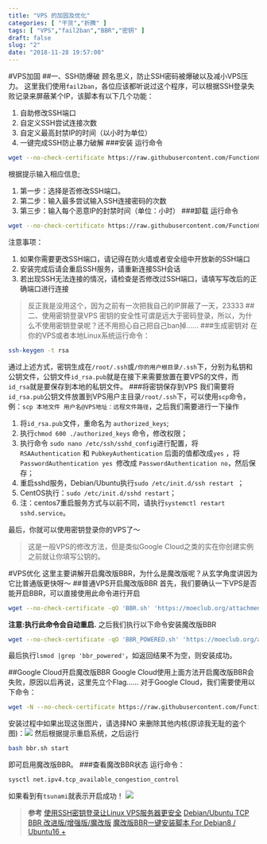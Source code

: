 ```yaml
---
title: "VPS 的加固及优化"
categories: [ "干货","折腾" ]
tags: [ "VPS","fail2ban","BBR","密钥" ]
draft: false
slug: "2"
date: "2018-11-28 19:57:00"
---
```


#VPS加固
##一、SSH防爆破
顾名思义，防止SSH密码被爆破以及减小VPS压力。
这里我们使用`fail2ban`，各位应该都听说过这个程序，可以根据SSH登录失败记录来屏蔽某个IP，该脚本有以下几个功能：
1. 自助修改SSH端口
1. 自定义SSH尝试连接次数
1. 自定义最高封禁IP的时间（以小时为单位）
1. 一键完成SSH防止暴力破解
###安装
运行命令
```bash
wget --no-check-certificate https://raw.githubusercontent.com/FunctionClub/Fail2ban/master/fail2ban.sh && bash fail2ban.sh 2>&1 | tee fail2ban.log
```
根据提示输入相应信息;
1. 第一步：选择是否修改SSH端口。 
1. 第二步：输入最多尝试输入SSH连接密码的次数 
1. 第三步：输入每个恶意IP的封禁时间（单位：小时） 
###卸载
运行命令
```bash
wget --no-check-certificate https://raw.githubusercontent.com/FunctionClub/Fail2ban/master/uninstall.sh && bash uninstall.sh
```
注意事项：
1. 如果你需要更改SSH端口，请记得在防火墙或者安全组中开放新的SSH端口
1. 安装完成后请会重启SSH服务，请重新连接SSH会话
1. 若出现SSH无法连接的情况，请检查是否修改过SSH端口，请填写写改后的正确端口进行连接
> 反正我是没用这个，因为之前有一次把我自己的IP屏蔽了一天，23333
##二、使用密钥登录VPS
密钥的安全性可谓是远大于密码登录，所以，为什么不使用密钥登录呢？还不用担心自己把自己ban掉......
###生成密钥对
在你的VPS或者本地Linux系统运行命令：
```bash
ssh-keygen -t rsa
```
通过上述方式，密钥生成在`/root/.ssh`或`/你的用户根目录/.ssh`下，分别为私钥和公钥文件，公钥文件`id_rsa.pub`就是在接下来需要放置在要VPS的文件，而`id_rsa`就是要保存到本地的私钥文件。
###将密钥保存到VPS
我们需要将`id_rsa.pub`公钥文件放置到VPS用户主目录`/root/.ssh`下，可以使用`scp`命令，例：`scp 本地文件 用户名@VPS地址：远程文件路径`，之后我们需要进行一下操作
1. 将`id_rsa.pub`文件，重命名为 `authorized_keys`;
1. 执行`chmod 600 ./authorized_keys` 命令，修改权限；
1. 执行命令 `sudo nano /etc/ssh/sshd_config`进行配置，将`RSAAuthentication` 和 `PubkeyAuthentication` 后面的值都改成`yes` ，将`PasswordAuthentication yes `修改成 `PasswordAuthentication no`，然后保存；
1. 重启sshd服务，Debian/Ubuntu执行`sudo /etc/init.d/ssh restart `；
1. CentOS执行：`sudo /etc/init.d/sshd restart`；
1. 注：centos7重启服务方式与以前不同，请执行`systemctl restart sshd.service`。

最后，你就可以使用密钥登录你的VPS了～
> 这是一般VPS的修改方法，但是类似Google Cloud之类的实在你创建实例之前就让你填写公钥的。

#VPS优化
这里主要讲解开启魔改版BBR，为什么是魔改版呢？从玄学角度讲因为它比普通版更快呀～
##普通VPS开启魔改版BBR
首先，我们要确认一下VPS是否能开启BBR，可以直接使用此命令进行开启
```bash
wget --no-check-certificate -qO 'BBR.sh' 'https://moeclub.org/attachment/LinuxShell/BBR.sh' && chmod a+x BBR.sh && bash BBR.sh -f
```
**注意:执行此命令会自动重启.**
之后我们执行以下命令安装魔改版BBR
```bash
wget --no-check-certificate -qO 'BBR_POWERED.sh' 'https://moeclub.org/attachment/LinuxShell/BBR_POWERED.sh' && chmod a+x BBR_POWERED.sh && bash BBR_POWERED.sh
```
最后执行`lsmod |grep 'bbr_powered'`，如返回结果不为空，则安装成功。

##Google Cloud开启魔改版BBR
Google Cloud使用上面方法开启魔改版BBR会失败，原因以后再说，这里先立个Flag......
对于Google Cloud，我们需要使用以下命令：
```bash
wget -N --no-check-certificate https://raw.githubusercontent.com/FunctionClub/YankeeBBR/master/bbr.sh && bash bbr.sh install
```
安装过程中如果出现这张图片，请选择NO 来删除其他内核(原谅我无耻的盗个图)：![](https://ws1.sinaimg.cn/large/006uw7syly1fxo0ts498sj30st0j2q3r.jpg)
然后根据提示重启系统，之后运行
```bash
bash bbr.sh start
```
即可启用魔改版BBR。
###查看魔改BBR状态
运行命令：
```bash
sysctl net.ipv4.tcp_available_congestion_control
```
如果看到有`tsunami`就表示开启成功！ 
![](https://ws1.sinaimg.cn/large/006uw7syly1fxo0wqrkwsj30mp014t8o.jpg)

> **参考**
> [使用SSH密钥登录让Linux VPS服务器更安全](https://www.iwwenbo.com/linux-ssh-authorized-keys-login/)
> [Debian/Ubuntu TCP BBR 改进版/增强版/魔改版](https://moeclub.org/2017/06/24/278/?v=417)
> [魔改版BBR一键安装脚本 For Debian8 / Ubuntu16 +](https://ylws.me/tech/68.html)